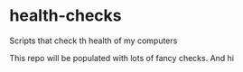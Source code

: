 # health-checks
Scripts that check th health of my computers

This  repo will be populated with lots of fancy checks.
And hi
